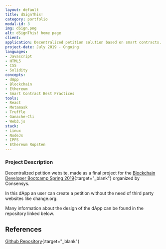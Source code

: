 ```yaml
---
layout: default
title: dSignThis!
category: portfolio
modal-id: 3
img: dSign.png
alt: dSignThis! home page
client: 
application: Decentralized petition solution based on smart contracts.
project-date: July 2019 - Ongoing
languages:
- Javascript
- HTML5
- CSS
- Solidity
concepts:
- dApp
- Blockchain
- Ethereum
- Smart Contract Best Practices
tools:
- React
- Metamask
- Truffle
- Ganache-Cli
- Web3.js
stack:
- Linux
- NodeJs
- IPFS
- Ethereum Ropsten
---
```


### Project Description

Decentralized petition website, made as a final project for the [Blockchain Developer Bootcamp Spring 2019](https://consensys.net/academy/bootcamp/){:target="_blank"} organized by Consensys.

In this dApp an user can create a petition without the need of third party websites like change.org.

Many information about the design of the dApp can be found in the repository linked below.

## References

[Github Repository](https://github.com/tsuru-/ConsensysBootcamp-FinalProject){:target="_blank"}